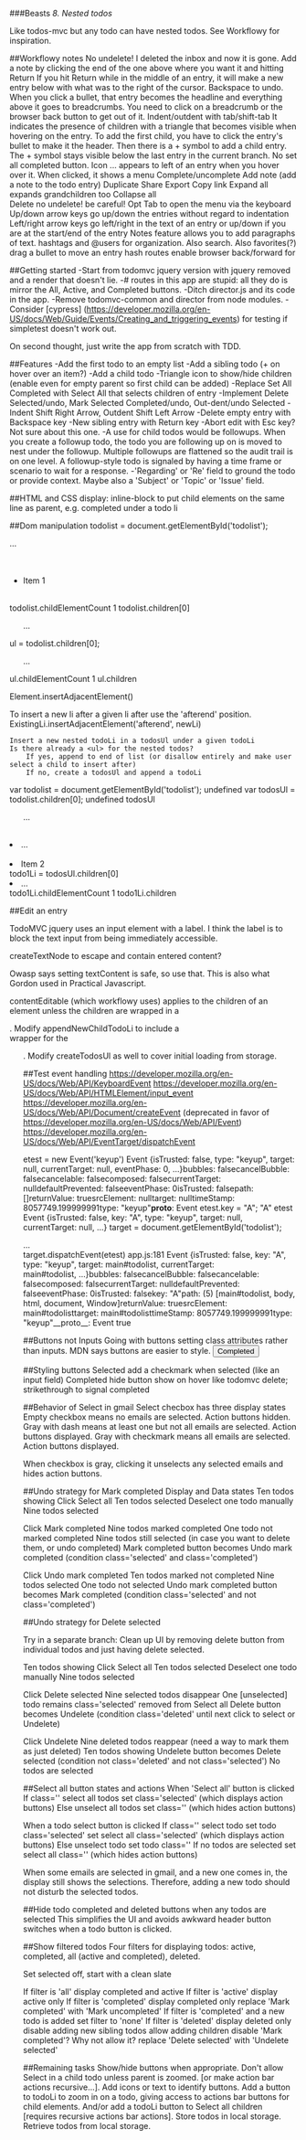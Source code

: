 ###Beasts _8. Nested todos_

Like todos-mvc but any todo can have nested todos. See Workflowy for inspiration.

##Workflowy notes
No undelete! I deleted the inbox and now it is gone.
Add a note by clicking the end of the one above where you want it and hitting Return
	If you hit Return while in the middle of an entry, it will make a new entry below with what was to the right of the cursor. Backspace to undo.
When you click a bullet, that entry becomes the headline and everything above it goes to breadcrumbs.
	You need to click on a breadcrumb or the browser back button to get out of it.
Indent/outdent with tab/shift-tab
It indicates the presence of children with a triangle that becomes visible when hovering on the entry.
To add the first child, you have to click the entry's bullet to make it the header. Then there is a +
symbol to add a child entry.
The + symbol stays visible below the last entry in the current branch.
No set all completed button.
Icon ... appears to left of an entry when you hover over it.
	When clicked, it shows a menu
		Complete/uncomplete
		Add note (add a note to the todo entry)
		Duplicate
		Share
		Export
		Copy link
		Expand all		expands grandchildren too 
		Collapse all	 
		Delete			no undelete! be careful!
Opt Tab to open the menu via the keyboard
Up/down arrow keys go up/down the entries without regard to indentation
Left/right arrow keys go left/right in the text of an entry or up/down if you are at the start/end of the entry
Notes feature allows you to add paragraphs of text.
hashtags and @users for organization. Also search. Also favorites(?)
drag a bullet to move an entry
hash routes enable browser back/forward for 

##Getting started
-Start from todomvc jquery version with jquery removed and a render that doesn't lie.
-\# routes in this app are stupid: all they do is mirror the All, Active, and Completed buttons.
-Ditch director.js and its code in the app.
-Remove todomvc-common and director from node modules.
-Consider [cypress] (https://developer.mozilla.org/en-US/docs/Web/Guide/Events/Creating_and_triggering_events) for testing if simpletest doesn't work out.

On second thought, just write the app from scratch with TDD.





##Features
-Add the first todo to an empty list
-Add a sibling todo (+ on hover over an item?)
-Add a child todo
-Triangle icon to show/hide children (enable even for empty parent so first child can be added)
-Replace Set All Completed with Select All that selects children of entry
-Implement Delete Selected/undo, Mark Selected Completed/undo, Out-dent/undo Selected
-Indent Shift Right Arrow, Outdent Shift Left Arrow
-Delete empty entry with Backspace key
-New sibling entry with Return key
-Abort edit with Esc key? Not sure about this one.
-A use for child todos would be followups. When you create a followup todo, the todo you are following up on is moved to nest under the followup. Multiple followups are flattened so the audit trail is on one level. A followup-style todo is signaled by having a time frame or scenario to wait for a response.
-'Regarding' or 'Re' field to ground the todo or provide context. Maybe also a 'Subject' or 'Topic' or 'Issue' field.

##HTML and CSS
display: inline-block to put child elements on the same line as parent, e.g. completed under a todo li

##Dom manipulation
todolist = document.getElementById('todolist');
<main id=​"todolist">​…​</main>​<ul>​<li id=​"p1ykai64y5">​Item 1​</li>​</ul>​</main>​
todolist.childElementCount
1
todolist.children[0]
<ul>​…​</ul>​
ul = todolist.children[0];
<ul>​…​</ul>​
ul.childElementCount
1
ul.children

Element.insertAdjacentElement()

To insert a new li after a given li after use the 'afterend' position.
ExistingLi.insertAdjacentElement('afterend', newLi)

	Insert a new nested todoLi in a todosUl under a given todoLi
	Is there already a <ul> for the nested todos?
		If yes, append to end of list (or disallow entirely and make user select a child to insert after)
		If no, create a todosUl and append a todoLi

var todolist = document.getElementById('todolist');
undefined
var todosUl = todolist.children[0];
undefined
todosUl
<ul>​…​</ul>​<li id=​"4mzn8roui0v">​…​</li>​<li id=​"k1drmuvxit">​Item 2​</li>​</ul>​
todo1Li = todosUl.children[0]
<li id=​"4mzn8roui0v">​…​</li>​
todo1Li.childElementCount
1
todo1Li.children

##Edit an entry

TodoMVC jquery uses an input element with a label. I think the label
is to block the text input from being immediately accessible.

createTextNode to escape and contain entered content?

Owasp says setting textContent is safe, so use that. This is also what Gordon
used in Practical Javascript.

contentEditable (which workflowy uses) applies to the children of an element unless the children
are wrapped in a <div>.
	Modify appendNewChildTodoLi to include a <div> wrapper for the <ul>.
	Modify createTodosUl as well to cover initial loading from storage.

##Test event handling
https://developer.mozilla.org/en-US/docs/Web/API/KeyboardEvent
https://developer.mozilla.org/en-US/docs/Web/API/HTMLElement/input_event
https://developer.mozilla.org/en-US/docs/Web/API/Document/createEvent (deprecated in favor of
	https://developer.mozilla.org/en-US/docs/Web/API/Event)
https://developer.mozilla.org/en-US/docs/Web/API/EventTarget/dispatchEvent

etest = new Event('keyup')
Event {isTrusted: false, type: "keyup", target: null, currentTarget: null, eventPhase: 0, …}bubbles: falsecancelBubble: falsecancelable: falsecomposed: falsecurrentTarget: nulldefaultPrevented: falseeventPhase: 0isTrusted: falsepath: []returnValue: truesrcElement: nulltarget: nulltimeStamp: 8057749.199999991type: "keyup"__proto__: Event
etest.key = "A";
"A"
etest
Event {isTrusted: false, key: "A", type: "keyup", target: null, currentTarget: null, …}
target = document.getElementById('todolist');
<main id=​"todolist">​…​</main>​
target.dispatchEvent(etest)
app.js:181 Event {isTrusted: false, key: "A", type: "keyup", target: main#todolist, currentTarget: main#todolist, …}bubbles: falsecancelBubble: falsecancelable: falsecomposed: falsecurrentTarget: nulldefaultPrevented: falseeventPhase: 0isTrusted: falsekey: "A"path: (5) [main#todolist, body, html, document, Window]returnValue: truesrcElement: main#todolisttarget: main#todolisttimeStamp: 8057749.199999991type: "keyup"__proto__: Event
true

##Buttons not Inputs
Going with buttons setting class attributes rather than inputs. MDN says buttons are easier to style. 
<button type="button" name="completed">Completed</button>

##Styling buttons
Selected add a checkmark when selected (like an input field)
Completed hide button show on hover like todomvc delete; strikethrough to signal completed

##Behavior of Select in gmail
Select checbox has three display states
	Empty checkbox means no emails are selected. Action buttons hidden.
	Gray with dash means at least one but not all emails are selected. Action buttons displayed.
	Gray with checkmark means all emails are selected. Action buttons displayed.

When checkbox is gray, clicking it unselects any selected emails and hides action buttons.

##Undo strategy for Mark completed
Display and Data states
Ten todos showing
Click Select all
Ten todos selected
Deselect one todo manually
Nine todos selected

Click Mark completed
Nine todos marked completed
One todo not marked completed
Nine todos still selected (in case you want to delete them, or undo completed)
Mark completed button becomes Undo mark completed (condition class='selected' and class='completed')

Click Undo mark completed
Ten todos marked not completed
Nine todos selected
One todo not selected
Undo mark completed button becomes Mark completed (condition class='selected' and not class='completed')

##Undo strategy for Delete selected

Try in a separate branch:
Clean up UI by removing delete button from individual todos and just having delete selected.

Ten todos showing
Click Select all
Ten todos selected
Deselect one todo manually
Nine todos selected

Click Delete selected
Nine selected todos disappear
One [unselected] todo remains
class='selected' removed from Select all
Delete button becomes Undelete (condition class='deleted' until next click to select or Undelete)

Click Undelete
Nine deleted todos reappear (need a way to mark them as just deleted)
Ten todos showing
Undelete button becomes Delete selected (condition not class='deleted' and not class='selected')
No todos are selected

##Select all button states and actions
When 'Select all' button is clicked
	If class=''
		select all todos
		set class='selected' (which displays action buttons)
	Else
		unselect all todos
		set class='' (which hides action buttons)

When a todo select button is clicked
	If class=''
		select todo
		set todo class='selected'
		set select all class='selected' (which displays action buttons)
	Else
		unselect todo
		set todo class=''
		If no todos are selected
			set select all class='' (which hides action buttons)

When some emails are selected in gmail, and a new one comes in, the display still shows the selections.
Therefore, adding a new todo should not disturb the selected todos.

##Hide todo completed and deleted buttons when any todos are selected
This simplifies the UI and avoids awkward header button switches when a todo button is clicked.

##Show filtered todos
Four filters for displaying todos: active, completed, all (active and completed), deleted.

Set selected off, start with a clean slate

If filter is 'all'
	display completed and active
If filter is 'active'
	display active only
If filter is 'completed'
	display completed only
	replace 'Mark completed' with 'Mark uncompleted'
If filter is 'completed' and a new todo is added
	set filter to 'none'
If filter is 'deleted'
	display deleted only
	disable adding new sibling todos
	allow adding children
	disable 'Mark completed'? Why not allow it?
	replace 'Delete selected' with 'Undelete selected'

##Remaining tasks
Show/hide buttons when appropriate.
	Don't allow Select in a child todo unless parent is zoomed. [or make action bar actions recursive...].
Add icons or text to identify buttons.
Add a button to todoLi to zoom in on a todo, giving access to actions bar buttons for child elements.
	And/or add a todoLi button to Select all children [requires recursive actions bar actions].
Store todos in local storage.
Retrieve todos from local storage.

